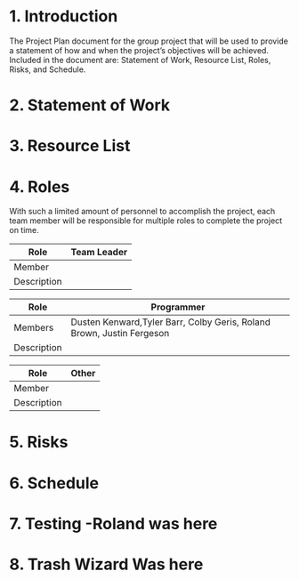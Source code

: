 # 1. Introduction
The Project Plan document for the group project that will be used to provide a statement of how and when the project’s objectives will be achieved. Included in the document are: Statement of Work, Resource List, Roles, Risks, and Schedule.  

# 2. Statement of Work

# 3. Resource List

# 4. Roles
With such a limited amount of personnel to accomplish the project, each team member will be responsible for multiple roles to complete the project on time.  

|Role|Team Leader|
|-----|----------|
|Member|         |
|Description|   |

|Role|Programmer|
|-----|----------|
|Members| Dusten Kenward,Tyler Barr, Colby Geris, Roland Brown, Justin Fergeson |
|Description|   |

|Role|Other|
|-----|----------|
|Member|         |
|Description|   |

# 5. Risks

# 6. Schedule

# 7. Testing -Roland was here

# 8. Trash Wizard Was here
